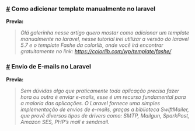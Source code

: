 ### [#](https://medium.com/@mauriciorodrigues_74512/como-adicionar-template-manualmente-no-laravel-e187493ee740) Como adicionar template manualmente no laravel

**Previa:**
> *Olá galerinha nesse artigo quero mostar como adicionar um template manualmente no laravel, 
nesse tutorial irei utilizar a versão do laravel 5.7 e o template Fashe da colorlib, onde você 
irá encontrar gratuitamente no link: https://colorlib.com/wp/template/fashe/*


### [#](https://blog.especializati.com.br/envio-de-e-mails-no-laravel/) Envio de E-mails no Laravel

**Previa:**
> *Sem dúvidas algo que praticamente toda aplicação precisa fazer hora ou outra é enviar e-mails, esse é um recurso fundamental para a maioria das aplicações. O Laravel fornece uma simples implementação de envios de e-mails, graças a biblioteca SwiftMailer, que provê diversos tipos de drivers como: SMTP, Mailgun, SparkPost, Amazon SES, PHP’s mail e sendmail.*
